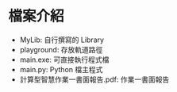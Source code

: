 # 檔案介紹

- MyLib: 自行撰寫的 Library
- playground: 存放軌道路徑
- main.exe: 可直接執行程式檔
- main.py: Python 檔主程式
- 計算型智慧作業一書面報告.pdf: 作業一書面報告
